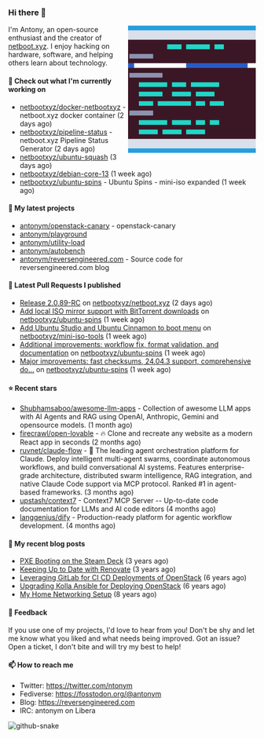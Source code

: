 
### Hi there 👋

<img align="right" src="https://raw.githubusercontent.com/antonym/antonym/master/assets/nbxyz.png" width="260">

I'm Antony, an open-source enthusiast and the creator of [netboot.xyz](https://netboot.xyz). I enjoy 
hacking on hardware, software, and helping others learn about technology. 

#### 👷 Check out what I'm currently working on

- [netbootxyz/docker-netbootxyz](https://github.com/netbootxyz/docker-netbootxyz) - netboot.xyz docker container (2 days ago)
- [netbootxyz/pipeline-status](https://github.com/netbootxyz/pipeline-status) - netboot.xyz Pipeline Status Generator (2 days ago)
- [netbootxyz/ubuntu-squash](https://github.com/netbootxyz/ubuntu-squash) (3 days ago)
- [netbootxyz/debian-core-13](https://github.com/netbootxyz/debian-core-13) (1 week ago)
- [netbootxyz/ubuntu-spins](https://github.com/netbootxyz/ubuntu-spins) - Ubuntu Spins - mini-iso expanded (1 week ago)

#### 🌱 My latest projects

- [antonym/openstack-canary](https://github.com/antonym/openstack-canary) - openstack-canary
- [antonym/playground](https://github.com/antonym/playground)
- [antonym/utility-load](https://github.com/antonym/utility-load)
- [antonym/autobench](https://github.com/antonym/autobench)
- [antonym/reversengineered.com](https://github.com/antonym/reversengineered.com) - Source code for reversengineered.com blog

#### 🔨 Latest Pull Requests I published

- [Release 2.0.89-RC](https://github.com/netbootxyz/netboot.xyz/pull/1688) on [netbootxyz/netboot.xyz](https://github.com/netbootxyz/netboot.xyz) (2 days ago)
- [Add local ISO mirror support with BitTorrent downloads](https://github.com/netbootxyz/ubuntu-spins/pull/21) on [netbootxyz/ubuntu-spins](https://github.com/netbootxyz/ubuntu-spins) (1 week ago)
- [Add Ubuntu Studio and Ubuntu Cinnamon to boot menu](https://github.com/netbootxyz/mini-iso-tools/pull/1) on [netbootxyz/mini-iso-tools](https://github.com/netbootxyz/mini-iso-tools) (1 week ago)
- [Additional improvements: workflow fix, format validation, and documentation](https://github.com/netbootxyz/ubuntu-spins/pull/16) on [netbootxyz/ubuntu-spins](https://github.com/netbootxyz/ubuntu-spins) (1 week ago)
- [Major improvements: fast checksums, 24.04.3 support, comprehensive do…](https://github.com/netbootxyz/ubuntu-spins/pull/15) on [netbootxyz/ubuntu-spins](https://github.com/netbootxyz/ubuntu-spins) (1 week ago)

#### ⭐ Recent stars

- [Shubhamsaboo/awesome-llm-apps](https://github.com/Shubhamsaboo/awesome-llm-apps) - Collection of awesome LLM apps with AI Agents and RAG using OpenAI, Anthropic, Gemini and opensource models. (1 month ago)
- [firecrawl/open-lovable](https://github.com/firecrawl/open-lovable) - 🔥 Clone and recreate any website as a modern React app in seconds (2 months ago)
- [ruvnet/claude-flow](https://github.com/ruvnet/claude-flow) - 🌊 The leading agent orchestration platform for Claude. Deploy intelligent multi-agent swarms, coordinate autonomous workflows, and build conversational AI systems. Features    enterprise-grade architecture, distributed swarm intelligence, RAG integration, and native Claude Code support via MCP protocol. Ranked #1 in agent-based frameworks. (3 months ago)
- [upstash/context7](https://github.com/upstash/context7) - Context7 MCP Server -- Up-to-date code documentation for LLMs and AI code editors (4 months ago)
- [langgenius/dify](https://github.com/langgenius/dify) - Production-ready platform for agentic workflow development. (4 months ago)

#### 📜 My recent blog posts

- [PXE Booting on the Steam Deck](https://www.reversengineered.com/2022/08/02/pxe-booting-on-the-steam-deck/) (3 years ago)
- [Keeping Up to Date with Renovate](https://www.reversengineered.com/2022/03/13/keeping-up-to-date-with-renovate/) (3 years ago)
- [Leveraging GitLab for CI CD Deployments of OpenStack](https://www.reversengineered.com/2019/08/13/leveraging-gitlab-for-ci-cd-deployments-of-openstack/) (6 years ago)
- [Upgrading Kolla Ansible for Deploying OpenStack](https://www.reversengineered.com/2019/05/10/upgrading-kolla-ansible-for-deploying-openstack/) (6 years ago)
- [My Home Networking Setup](https://www.reversengineered.com/2017/07/29/my-home-networking-setup/) (8 years ago)

#### 💬 Feedback

If you use one of my projects, I'd love to hear from you! Don't be shy and let me know what you liked
and what needs being improved. Got an issue? Open a ticket, I don't bite and will try my best to help!

#### 📫 How to reach me

- Twitter: https://twitter.com/ntonym
- Fediverse: https://fosstodon.org/@antonym
- Blog: https://reversengineered.com
- IRC: antonym on Libera
<picture>
  <source media="(prefers-color-scheme: dark)" srcset="https://raw.githubusercontent.com/antonym/antonym/output/github-contribution-grid-snake-dark.svg" />
  <source media="(prefers-color-scheme: light)" srcset="https://raw.githubusercontent.com/antonym/antonym/output/github-contribution-grid-snake.svg" />
  <img alt="github-snake" src="github-snake.svg" />
</picture>

